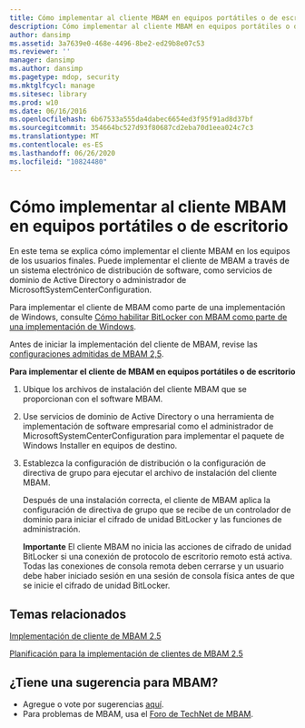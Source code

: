 ```yaml
---
title: Cómo implementar al cliente MBAM en equipos portátiles o de escritorio
description: Cómo implementar al cliente MBAM en equipos portátiles o de escritorio
author: dansimp
ms.assetid: 3a7639e0-468e-4496-8be2-ed29b8e07c53
ms.reviewer: ''
manager: dansimp
ms.author: dansimp
ms.pagetype: mdop, security
ms.mktglfcycl: manage
ms.sitesec: library
ms.prod: w10
ms.date: 06/16/2016
ms.openlocfilehash: 6b67533a555da4dabec6654ed3f95f91ad8d37bf
ms.sourcegitcommit: 354664bc527d93f80687cd2eba70d1eea024c7c3
ms.translationtype: MT
ms.contentlocale: es-ES
ms.lasthandoff: 06/26/2020
ms.locfileid: "10824480"
---
```

# Cómo implementar al cliente MBAM en equipos portátiles o de escritorio


En este tema se explica cómo implementar el cliente MBAM en los equipos de los usuarios finales. Puede implementar el cliente de MBAM a través de un sistema electrónico de distribución de software, como servicios de dominio de Active Directory o administrador de MicrosoftSystemCenterConfiguration.

Para implementar el cliente de MBAM como parte de una implementación de Windows, consulte [Cómo habilitar BitLocker con MBAM como parte de una implementación de Windows](how-to-enable-bitlocker-by-using-mbam-as-part-of-a-windows-deploymentmbam-25.md).

Antes de iniciar la implementación del cliente de MBAM, revise las [configuraciones admitidas de MBAM 2,5](mbam-25-supported-configurations.md).

**Para implementar el cliente de MBAM en equipos portátiles o de escritorio**

1.  Ubique los archivos de instalación del cliente MBAM que se proporcionan con el software MBAM.

2.  Use servicios de dominio de Active Directory o una herramienta de implementación de software empresarial como el administrador de MicrosoftSystemCenterConfiguration para implementar el paquete de Windows Installer en equipos de destino.

3.  Establezca la configuración de distribución o la configuración de directiva de grupo para ejecutar el archivo de instalación del cliente MBAM.

    Después de una instalación correcta, el cliente de MBAM aplica la configuración de directiva de grupo que se recibe de un controlador de dominio para iniciar el cifrado de unidad BitLocker y las funciones de administración.

    **Importante**  El cliente MBAM no inicia las acciones de cifrado de unidad BitLocker si una conexión de protocolo de escritorio remoto está activa. Todas las conexiones de consola remota deben cerrarse y un usuario debe haber iniciado sesión en una sesión de consola física antes de que se inicie el cifrado de unidad BitLocker.

     


## Temas relacionados
[Implementación de cliente de MBAM 2.5](deploying-the-mbam-25-client.md)

[Planificación para la implementación de clientes de MBAM 2.5](planning-for-mbam-25-client-deployment.md)

 

## ¿Tiene una sugerencia para MBAM?
- Agregue o vote por sugerencias [aquí](http://mbam.uservoice.com/forums/268571-microsoft-bitlocker-administration-and-monitoring). 
- Para problemas de MBAM, usa el [Foro de TechNet de MBAM](https://social.technet.microsoft.com/Forums/home?forum=mdopmbam). 





